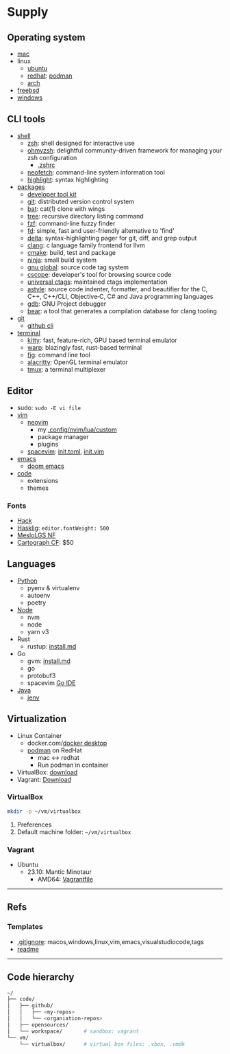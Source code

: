 # Supply

## Operating system

- [mac](mac.md)
- linux
  - [ubuntu](ubuntu.md)
  - [redhat](redhat.md): [podman](docs/podman.md)
  - [arch](arch.md)
- [freebsd](freebsd.md)
- [windows](windows.md)

## CLI tools

- [shell](tools.md#shell)
  - [zsh](tools.md#zsh): shell designed for interactive use
  - [ohmyzsh](tools.md#ohmyzsh): delightful community-driven framework for managing your zsh configuration
    - [.zshrc](config/zshrc.sh)
  - [neofetch](tools.md#noefetch): command-line system information tool
  - [highlight](tools.md#highlight): syntax highlighting
- [packages](tools.md#packages)
  - [developer tool kit](tools.md#developer-tool-kit)
  - [git](tools.md#git): distributed version control system
  - [bat](tools.md#bat): cat(1) clone with wings
  - [tree](tools.md#tree): recursive directory listing command
  - [fzf](tools.md#fzf): command-line fuzzy finder
  - [fd](tools.md#fd): simple, fast and user-friendly alternative to 'find'
  - [delta](tools.md#delta): syntax-highlighting pager for git, diff, and grep output
  - [clang](tools.md#clang): c language family frontend for llvm 
  - [cmake](tools.md#cmake): build, test and package
  - [ninja](tools.md#ninja): small build system
  - [gnu global](tools.md#gnu-global): source code tag system
  - [cscope](tools.md#cscope): developer's tool for browsing source code
  - [universal ctags](tools.md#universal-ctags): maintained ctags implementation
  - [astyle](tools.md#astyle): source code indenter, formatter, and beautifier for the C, C++, C++/CLI, Objective‑C, C# and Java programming languages
  - [gdb](tools.md#gdb): GNU Project debugger
  - [bear](tools.md#bear): a tool that generates a compilation database for clang tooling
- [git](tools.md#git)
  - [github cli](tools.md#github-cli)
- [terminal](tools.md#terminal)
  - [kitty](tools.md#kitty): fast, feature-rich, GPU based terminal emulator
  - [warp](tools.md#warp): blazingly fast, rust-based terminal
  - [fig](tools.md#fig): command line tool
  - [alacritty](tools.md#alacritty): OpenGL terminal emulator
  - [tmux](tools.md#tmux): a terminal multiplexer

## Editor

- sudo: `sudo -E vi file`
- [vim](vim/README.md)
  - [neovim](vim/neovim.md)
    - my [.config/nvim/lua/custom](https://github.com/rurumimic/nvim)
    - package manager
    - plugins
  - [spacevim](vim/spacevim.md): [init.toml](config/vim/init.toml), [init.vim](config/vim/init.vim)
- [emacs](emacs/README.md)
  - [doom emacs](emacs/doomemacs.md)
- [code](code.md)
  - extensions
  - themes

### Fonts

- [Hack](https://github.com/ryanoasis/nerd-fonts/tree/master/patched-fonts/Hack)
- [Hasklig](https://github.com/i-tu/Hasklig): `editor.fontWeight: 500`
- [MesloLGS NF](https://github.com/romkatv/powerlevel10k#manual-font-installation)
- [Cartograph CF](https://connary.com/cartograph.html): $50

## Languages

- [Python](languages/python.md)
  - pyenv & virtualenv
  - autoenv
  - poetry
- [Node](languages/node.md)
  - nvm
  - node
  - yarn v3
- Rust
  - rustup: [install.md](https://github.com/rurumimic/rust#install-by-rustup)
- Go
  - gvm: [install.md](https://github.com/rurumimic/golang/blob/main/install.md)
  - go
  - protobuf3
  - spacevim [Go IDE](https://spacevim.org/use-vim-as-a-go-ide/)
- [Java](languages/java.md)
  - [jenv](https://github.com/jenv/jenv)

## Virtualization

- Linux Container
  - docker.com/[docker desktop](https://www.docker.com/products/docker-desktop/)
  - [podman](redhat.md#podman) on RedHat
    - mac ↔ redhat
    - Run podman in container
- VirtualBox: [download](https://www.virtualbox.org/wiki/Downloads)
- Vagrant: [Download](https://www.vagrantup.com/downloads)

### VirtualBox

```bash
mkdir -p ~/vm/virtualbox
```

1. Preferences
2. Default machine folder: `~/vm/virtualbox`

### Vagrant

- Ubuntu
  - 23.10: Mantic Minotaur
    - AMD64: [Vagrantfile](vagrant/ubuntu/23.10-amd64/Vagrantfile)

---

## Refs

### Templates

- [.gitignore](https://www.toptal.com/developers/gitignore?templates=vim,emacs,linux,macos,windows,visualstudiocode,tags): macos,windows,linux,vim,emacs,visualstudiocode,tags
- [readme](https://readme.so/editor)

---

## Code hierarchy

```bash
~/
├── code/
│   ├── github/
│   │   ├── <my-repos>
│   │   └── <organiation-repos>
│   ├── opensources/
│   └── workspace/       # sandbox: vagrant
└── vm/
    └── virtualbox/      # virtual box files: .vbox, .vmdk
```
